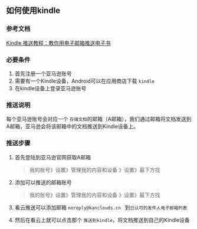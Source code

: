 ## 如何使用kindle

### 参考文档

[Kindle 推送教程：教你用电子邮箱推送电子书](https://bookfere.com/post/3.html)

### 必要条件  

1. 首先注册一个亚马逊账号
2. 需要有一个Kindle设备，Android可以在应用商店下载 `kindle` 
3. 在kindle设备上登录亚马逊账号

### 推送说明

 每个亚马逊账号会对应一个 `存储文档`的邮箱（A邮箱），我们通过邮箱将文档发送到A邮箱，亚马逊会将该邮箱中的文档推送到Kindle设备上。

### 推送步骤

1. 首先登陆到亚马逊官网获取A邮箱   

   > 我的账号》设置》管理我的内容和设备 》设置》最下方找

2. 添加可以推送的邮箱账号

   > 我的账号》设置》管理我的内容和设备 》设置》最下方找

3. 看云推送可以添加邮箱 `noreply@kanclouds.cn ` 到`已认可的发件人电子邮箱列表 ` 

4. 然后在看云上就可以点击那个 `推送到kindle`，将文档推送到自己的Kindle设备

​	